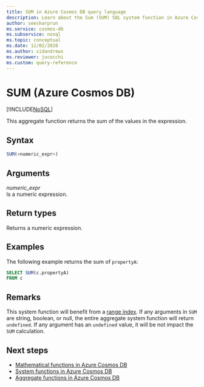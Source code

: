 ```yaml
---
title: SUM in Azure Cosmos DB query language
description: Learn about the Sum (SUM) SQL system function in Azure Cosmos DB.
author: seesharprun
ms.service: cosmos-db
ms.subservice: nosql
ms.topic: conceptual
ms.date: 12/02/2020
ms.author: sidandrews
ms.reviewer: jucocchi
ms.custom: query-reference
---
```

# SUM (Azure Cosmos DB)
[!INCLUDE[NoSQL](../../includes/appliesto-nosql.md)]

This aggregate function returns the sum of the values in the expression.
  
## Syntax
  
```sql
SUM(<numeric_expr>)  
```  
  
## Arguments
  
*numeric_expr*  
   Is a numeric expression.  
  
## Return types
  
Returns a numeric expression.  
  
## Examples
  
The following example returns the sum of `propertyA`:
  
```sql
SELECT SUM(c.propertyA)
FROM c
```  

## Remarks

This system function will benefit from a [range index](../../index-policy.md#includeexclude-strategy). If any arguments in `SUM` are string, boolean, or null, the entire aggregate system function will return `undefined`. If any argument has an `undefined` value, it will be not impact the `SUM` calculation.

## Next steps

- [Mathematical functions in Azure Cosmos DB](mathematical-functions.md)
- [System functions in Azure Cosmos DB](system-functions.md)
- [Aggregate functions in Azure Cosmos DB](aggregate-functions.md)